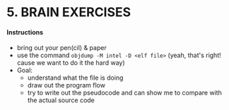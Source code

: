# 5. BRAIN EXERCISES

#### Instructions
- bring out your pen(cil) & paper
- use the command ```objdump -M intel -D <elf file>```
(yeah, that's right! cause we want to do it the hard way)
- Goal: 
	- understand what the file is doing
	- draw out the program flow
	- try to write out the pseudocode and can show me to compare with the actual source code